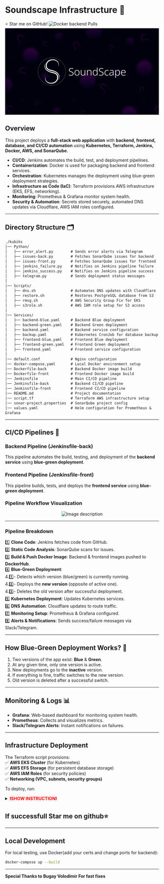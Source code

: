 # **Soundscape Infrastructure** 🚀  
⭐ Star me on GitHub!
![Docker backend Pulls](https://img.shields.io/docker/pulls/oksesaneka22/backend)
[![Soundscape](https://raw.githubusercontent.com/oksesaneka22/script/refs/heads/main/banner.svg)](https://soundscape.co.ua)

## **Overview**  
This project deploys a **full-stack web application** with **backend, frontend, database, and CI/CD automation** using **Kubernetes, Terraform, Jenkins, Docker, AWS, and SonarQube**.  

- **CI/CD**: Jenkins automates the build, test, and deployment pipelines.  
- **Containerization**: Docker is used for packaging backend and frontend services.  
- **Orchestration**: Kubernetes manages the deployment using blue-green deployment strategies.  
- **Infrastructure as Code (IaC)**: Terraform provisions AWS infrastructure (EKS, EFS, networking).  
- **Monitoring**: Prometheus & Grafana monitor system health.  
- **Security & Automation**: Secrets stored securely, automated DNS updates via Cloudflare, AWS IAM roles configured.  

---

## **Directory Structure** 🗂  
```
./kubiks
│── Python/
│   ├── error_alert.py        # Sends error alerts via Telegram
│   ├── issues-back.py        # Fetches SonarQube issues for backend
│   ├── issues-front.py       # Fetches SonarQube issues for frontend
│   ├── jenkins_failure.py    # Notifies on Jenkins pipeline failure
│   ├── jenkins_success.py    # Notifies on Jenkins pipeline success
│   ├── telegram.py           # Sends deployment status messages
│
│── Scripts/
│   ├── dns.sh                # Automates DNS updates with Cloudflare
│   ├── restore.sh            # Restores PostgreSQL database from S3
│   ├── rmsg.sh               # AWS Security Group Fix for EKS
│   ├── s3role.sh             # AWS IAM role setup for S3 access
│
│── Services/
│   ├── backend-blue.yaml     # Backend Blue deployment
│   ├── backend-green.yaml    # Backend Green deployment
│   ├── backend.yaml          # Backend service configuration
│   ├── backup.yaml           # Kubernetes CronJob for database backup
│   ├── frontend-blue.yaml    # Frontend Blue deployment
│   ├── frontend-green.yaml   # Frontend Green deployment
│   ├── frontend.yaml         # Frontend service configuration
│
│── default.conf              # Nginx configuration
│── docker-compose.yaml       # Local Docker environment setup
│── Dockerfile-back           # Backend Docker image build
│── Dockerfile-front          # Frontend Docker image build
│── Jenkinsfile               # Main CI/CD pipeline
│── Jenkinsfile-back          # Backend CI/CD pipeline
│── Jenkinsfile-front         # Frontend CI/CD pipeline
│── README.md                 # Project documentation
│── script.tf                 # Terraform AWS infrastructure setup
│── sonar-project.properties  # SonarQube project config
│── values.yaml               # Helm configuration for Prometheus & Grafana
```

---

## **CI/CD Pipelines** 🔄  
### **Backend Pipeline (Jenkinsfile-back)**  
This pipeline automates the build, testing, and deployment of the **backend service** using **blue-green deployment**.  

### **Frontend Pipeline (Jenkinsfile-front)**  
This pipeline builds, tests, and deploys the **frontend service** using **blue-green deployment**.  

### **Pipeline Workflow Visualization**  

<p align="center">
  <img src="https://github.com/user-attachments/assets/75ec31c4-d6b1-4ebb-9576-c3605f67ccc6" alt="Image description">
</p>

---

### **Pipeline Breakdown**  
1️⃣ **Clone Code**: Jenkins fetches code from GitHub.  
2️⃣ **Static Code Analysis**: SonarQube scans for issues.  
3️⃣ **Build & Push Docker Image**: Backend & frontend images pushed to **DockerHub**.  
4️⃣ **Blue-Green Deployment**:   
   4.1️⃣- Detects which version (blue/green) is currently running.  
   4.2️⃣- Deploys the **new version** (opposite of active one).  
   4.3️⃣- Deletes the old version after successful deployment.   
5️⃣ **Kubernetes Deployment**: Updates Kubernetes services.  
6️⃣ **DNS Automation**: Cloudflare updates to route traffic.  
7️⃣ **Monitoring Setup**: Prometheus & Grafana configured.  
8️⃣ **Alerts & Notifications**: Sends success/failure messages via Slack/Telegram.  

---

## **How Blue-Green Deployment Works?** 🔁  
1. Two versions of the app exist: **Blue** & **Green**.  
2. At any given time, only one version is active.  
3. New deployments go to the **inactive** version.  
4. If everything is fine, traffic switches to the new version.  
5. Old version is deleted after a successful switch.  

---

## **Monitoring & Logs** 📊  
- **Grafana**: Web-based dashboard for monitoring system health.  
- **Prometheus**: Collects and visualizes metrics.  
- **Slack/Telegram Alerts**: Instant notifications on failures.  

---

## **Infrastructure Deployment**  
The Terraform script provisions:  
✅ **AWS EKS Cluster** (for Kubernetes)  
✅ **AWS EFS Storage** (for persistent database storage)  
✅ **AWS IAM Roles** (for security policies)  
✅ **Networking (VPC, subnets, security groups)**  

To deploy, run:  
<details><summary><b><span style="color:red;">❗SHOW INSTRUCTION❗</span></b></summary>

1. Install Docker:

    ```sh
    wget https://oksesaneka22.github.io/script/docker.sh && bash docker.sh 
    ```

2. Install AWS-cli, Terraform, kubectl, python3:
3. Follow commands from Jenkinsfile:

    ```sh
    wget https://oksesaneka22.github.io/script/docker.sh && bash docker.sh
    git clone https://github.com/Kholod13/SoundScape.git --branch main Back
    git clone https://github.com/Kholod13/SoundScape_frontend.git --branch main Front
    ```

4.Copy your certificates to folder:

    ```sh
    mv Dockerfile-back ./Back/Dockerfile
    mv Dockerfile-front ./Front/Dockerfile
    mv default.conf ./Front/default.conf
    mv sonar-project.properties ./Front/sonar-project.properties
    cp $CERT_PATH/origin.pem ./Front/origin.pem
    cp $CERT_PATH/private.pem ./Front/private.pem
    cp $CERT_PATH/origin.pem ./Back/origin.pem
    cp $CERT_PATH/private.pem ./Back/private.pem
    ```

5.Build and push docker images(change your docker-user):

    ```sh
    docker build -t <docker-user>/backend:latest ./Back
    docker build -t <docker-user>/frontend:latest ./Front
    docker push <docker-user>/backend:latest
    docker push <docker-user>/frontend:latest
    ```

6.Deploy AWS cluster(change variables for your keys)(change aws-accout-id and cluster-name):

    ```sh
    terraform init -upgrade
    terraform plan -var="aws_access_key=${AWS_ACCESS_KEY}" -var="aws_secret_key=${AWS_SECRET_KEY}"
    terraform apply -auto-approve -parallelism=10 -var="aws_access_key=${AWS_ACCESS_KEY}" -var="aws_secret_key=${AWS_SECRET_KEY}"
    aws eks create-access-entry --cluster-name <cluster-name> --principal-arn arn:aws:iam::<aws-account-id>:root --region eu-north-1
    aws eks associate-access-policy --cluster-name <cluster-name> --principal-arn arn:aws:iam::<aws-account-id>:root --access-scope type=cluster --policy-arn arn:aws:eks::aws:cluster-access-policy/AmazonEKSAdminPolicy
    aws eks associate-access-policy --cluster-name <cluster-name> --principal-arn arn:aws:iam::<aws-account-id>:root --access-scope type=cluster --policy-arn arn:aws:eks::aws:cluster-access-policy/AmazonEKSAdminViewPolicy
    aws eks associate-access-policy --cluster-name <cluster-name> --principal-arn arn:aws:iam::<aws-account-id>:root --access-scope type=cluster --policy-arn arn:aws:eks::aws:cluster-access-policy/AmazonEKSClusterAdminPolicy
    ```

7.Kubernetes deployment(change with your role-name that will be outputed, also change in scripts your creds)!Change serivce files for your configuration:

    ```sh
    aws eks update-kubeconfig --region eu-north-1 --name <cluster-name>
    aws eks describe-cluster --name kubik --query 'cluster.roleArn' --output text
    aws iam attach-role-policy --role-name ${roleName} --policy-arn arn:aws:iam::aws:policy/AmazonEC2FullAccess
    aws iam attach-role-policy --role-name ${roleName} --policy-arn arn:aws:iam::aws:policy/AmazonS3FullAccess
    sudo bash Scripts/s3role.sh
    sudo aws eks update-kubeconfig --region eu-north-1 --name kubik --verbose
    sudo kubectl apply -k "github.com/kubernetes-sigs/aws-efs-csi-driver/deploy/kubernetes/overlays/stable?ref=master"
    sudo kubectl create namespace todo-app
    sudo kubectl create secret generic telegram-secret --from-literal=bot-token=$TELEGRAM_BOT_TOKEN --from-literal=chat-id=$TELEGRAM_CHAT_ID
    sudo kubectl create secret generic aws-secret --namespace=todo-app --from-literal=access-key-id=$AWS_ACCESS_KEY_ID --from-literal=secret-access-key=$AWS_SECRET_ACCESS_KEY
    sudo kubectl apply -f postgres.yaml
    sudo kubectl apply -f Services/backend.yaml
    sudo kubectl apply -f Services/frontend.yaml
    !Wait few seconds!
    sudo bash Scripts/rmsg.sh
    sudo kubectl delete svc frontend backend -n todo-app
    sudo kubectl apply -f Services/frontend.yaml
    sudo kubectl apply -f Services/backend.yaml
    !Wait 5 minutes or check kubectl get svc -n todo-app for active dns!
    sudo bash Scripts/dns.sh
    sudo kubectl apply -f Services/backup.yaml
    sudo kubectl delete pods -l app=backend -n todo-app
    ```

8.Monitoring setup(login to grafanacloud online and add kubernetes cluster and from there change values.yaml):

    ```sh
    helm repo add grafana https://grafana.github.io/helm-charts
    helm repo update
    helm upgrade --install --version ^2 --atomic --timeout 400s grafana-k8s-monitoring grafana/k8s-monitoring --namespace "default" --create-namespace -f values.yaml
    ```

</details>

## **If successfull Star me on github⭐**

---

## **Local Development**  
For local testing, use Docker(add your certs and change ports for backend):  
```sh
docker-compose up --build
```

---
**Special Thanks to  Bugay Volodimir For fast fixes**
